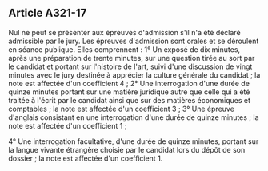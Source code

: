 Article A321-17
----
Nul ne peut se présenter aux épreuves d'admission s'il n'a été déclaré
admissible par le jury. Les épreuves d'admission sont orales et se déroulent en
séance publique. Elles comprennent : 1° Un exposé de dix minutes, après une
préparation de trente minutes, sur une question tirée au sort par le candidat et
portant sur l'histoire de l'art, suivi d'une discussion de vingt minutes avec le
jury destinée à apprécier la culture générale du candidat ; la note est affectée
d'un coefficient 4 ; 2° Une interrogation d'une durée de quinze minutes portant
sur une matière juridique autre que celle qui a été traitée à l'écrit par le
candidat ainsi que sur des matières économiques et comptables ; la note est
affectée d'un coefficient 3 ; 3° Une épreuve d'anglais consistant en une
interrogation d'une durée de quinze minutes ; la note est affectée d'un
coefficient 1 ;

4° Une interrogation facultative, d'une durée de quinze minutes, portant sur la
langue vivante étrangère choisie par le candidat lors du dépôt de son dossier ;
la note est affectée d'un coefficient 1.
